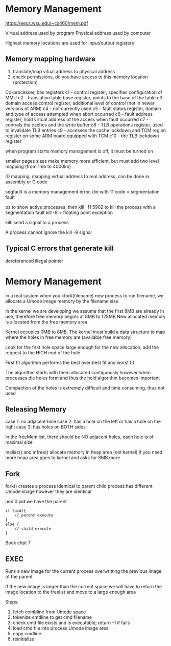 # Memory Management
https://eecs.wsu.edu/~cs460/mem.pdf

Virtual address used by program
Physical address used by computer

Highest memory locations are used for input/output registers

## Memory mapping hardware
1. translate/map vitual address to physical address
2. check permissions, do you have access to this memory location (protection)

Co-processer, has registers
c1 - control register, specifies configuration of MMU
c2 - translation table base register, points to the base of the table
c3 - domain access control register, additional level of control (not in newer versions of ARM)
c4 - not currently used
c5 - fault status register, domain and type of access attempted when abort occurred
c6 - fault address register, hold virtual address of the access when fault occurred
c7 - controls the caches and the write buffer
c8 - TLB operations register, used to invalidate TLB entries
c9 - accesses the cache lockdown and TCM region register on some ARM board equipped with TCM
c10 - the TLB lockdown register

when program starts memory management is off, it must be turned on

smaller pages sizes make memory more efficient, but must add two level mapping (from 1mb to 4000kb)

ID mapping, mapping virtual address to real address, can be done in assembly or C code

segfault is a memory management error, die with 11 code = segmentation fault

ps to show active processes, then kill -11 5902 to kill the process with a segmentation fault
kill -8 = floating point exception

kill: send a signal to a process

A process cannot ignore the kill -9 signal

## Typical C errors that generate kill
dereferenced illegal pointer

# Memory Management
In a real system when you kfork(filename) new process to run filename, we allocate a Umode image memory by the filename size

In the kernel we are developing we assume that the first 8MB are already in use, therefore free memory begins at 8MB to 128MB
New allocated memory is allocated from the free memory area

Kernel occupies 0MB to 8MB. The kernel must build a data structure to map where the holes in free memory are (available free memory)

Look for the first hole space large enough for the new allocation, add the request to the HIGH end of the hole

First fit algorithm performs the best over best fit and worst fit

The algorithm starts with them allocated contiguously however when processes die holes form and thus the hold algorithm becomes important

Compaction of the holes is extremely difficult and time consuming, thus not used

## Releasing Memory
case 1: no adjacent hole
case 2: has a hole on the left or has a hole on the right
case 3: has holes on BOTH sides

In the freeMem list, there should be NO adjacent holes, each hole is of maximal size

mallac() and mfree() allocate memory in heap area (not kernel)
if you need more heap area goes to kernel and asks for 8MB more


## Fork
fork() creates a process identical to parent
child process has different Umode image however they are identical

non 0 pid we have the parent

```
if (pid){
    // parent execute
}
else {
    // child execute
}
```

Book chpt 7

## EXEC
Runs a new image for the current process overwritting the previous image of the parent

If the new image is larger than the current space we will have to return the image location to the freelist and move to a large enough area


Steps:
1. fetch combline from Umode space
2. tokenize cmdline to get cmd filename
3. check cmd file exists and is executable; return -1 if fails
4. load cmd file into process Umode image area
5. copy cmdline
6. reinitialize